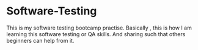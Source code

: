 # Software-Testing
This is my software testing bootcamp practise. Basically , this is how I am learning this software testing or QA skills. And sharing such that others beginners can help from it.
